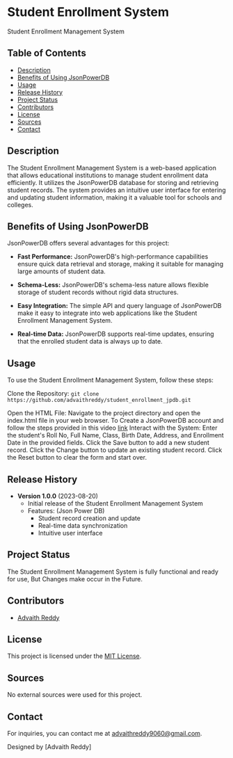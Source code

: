 # Student Enrollment System

Student Enrollment Management System

## Table of Contents

- [Description](#description)
- [Benefits of Using JsonPowerDB](#benefits-of-using-jsonpowerdb)
- [Usage](#usage)
- [Release History](#release-history)
- [Project Status](#project-status)
- [Contributors](#contributors)
- [License](#license)
- [Sources](#sources)
- [Contact](#contact)

## Description

The Student Enrollment Management System is a web-based application that allows educational institutions to manage student enrollment data efficiently. It utilizes the JsonPowerDB database for storing and retrieving student records. The system provides an intuitive user interface for entering and updating student information, making it a valuable tool for schools and colleges.

## Benefits of Using JsonPowerDB

JsonPowerDB offers several advantages for this project:

- **Fast Performance:** JsonPowerDB's high-performance capabilities ensure quick data retrieval and storage, making it suitable for managing large amounts of student data.

- **Schema-Less:** JsonPowerDB's schema-less nature allows flexible storage of student records without rigid data structures.

- **Easy Integration:** The simple API and query language of JsonPowerDB make it easy to integrate into web applications like the Student Enrollment Management System.

- **Real-time Data:** JsonPowerDB supports real-time updates, ensuring that the enrolled student data is always up to date.


## Usage

To use the Student Enrollment Management System, follow these steps:

Clone the Repository: `git clone https://github.com/advaithreddy/student_enrollment_jpdb.git`

Open the HTML File: Navigate to the project directory and open the index.html file in your web browser.
To Create a JsonPowerDB account and follow the steps provided in this video [link](https://youtu.be/GT8TTtqPloE)
Interact with the System:
Enter the student's Roll No, Full Name, Class, Birth Date, Address, and Enrollment Date in the provided fields.
Click the Save button to add a new student record.
Click the Change button to update an existing student record.
Click the Reset button to clear the form and start over.

## Release History

- **Version 1.0.0** (2023-08-20)
  - Initial release of the Student Enrollment Management System
  - Features: (Json Power DB)
    - Student record creation and update
    - Real-time data synchronization
    - Intuitive user interface

## Project Status

The Student Enrollment Management System is fully functional and ready for use, But Changes make occur in the Future.

## Contributors

- [Advaith Reddy](https://github.com/advaithreddy)

## License

This project is licensed under the [MIT License](LICENSE).

## Sources

No external sources were used for this project.

## Contact

For inquiries, you can contact me at [advaithreddy9060@gmail.com](mailto:advaithreddy9060@gmail.com).


Designed by [Advaith Reddy]

